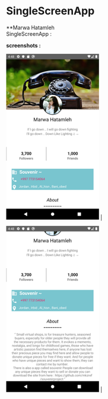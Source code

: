 # SingleScreenApp

**Marwa Hatamleh <br>
SingleScreenApp :







**screenshots :**


 <img src="pic1.png" width="250">  |
  
  <img src="pic2.png" width="250"> |
